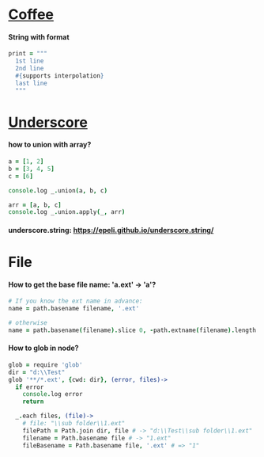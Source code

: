 # [Coffee](http://coffeescript.org/)

#### String with format
```coffee
print = """
  1st line
  2nd line
  #{supports interpolation}
  last line
  """
```

# [Underscore](http://underscorejs.org/)

#### how to union with array?
```coffee
a = [1, 2]
b = [3, 4, 5]
c = [6]

console.log _.union(a, b, c)

arr = [a, b, c]
console.log _.union.apply(_, arr)
```

#### underscore.string: https://epeli.github.io/underscore.string/


# File

#### How to get the base file name: 'a.ext' -> 'a'?
```coffee
# If you know the ext name in advance:
name = path.basename filename, '.ext'

# otherwise
name = path.basename(filename).slice 0, -path.extname(filename).length
```

#### How to glob in node?
```coffee
glob = require 'glob'
dir = "d:\\Test"
glob '**/*.ext', {cwd: dir}, (error, files)->
  if error
    console.log error
    return

  _.each files, (file)->
    # file: "\\sub folder\\1.ext"
    filePath = Path.join dir, file # -> "d:\\Test\\sub folder\\1.ext"
    filename = Path.basename file # -> "1.ext"
    fileBasename = Path.basename file, '.ext' # => "1"
    
```
